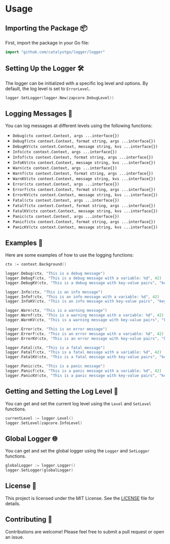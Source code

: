 # Usage

## Importing the Package 📦

First, import the package in your Go file:

```go
import "github.com/catalystgo/logger/logger"
```

## Setting Up the Logger 🛠️

The logger can be initialized with a specific log level and options. By default, the log level is set to `ErrorLevel`.

```go
logger.SetLogger(logger.New(zapcore.DebugLevel))
```

## Logging Messages 📝

You can log messages at different levels using the following functions:

- `Debug(ctx context.Context, args ...interface{})`
- `Debugf(ctx context.Context, format string, args ...interface{})`
- `DebugKV(ctx context.Context, message string, kvs ...interface{})`
- `Info(ctx context.Context, args ...interface{})`
- `Infof(ctx context.Context, format string, args ...interface{})`
- `InfoKV(ctx context.Context, message string, kvs ...interface{})`
- `Warn(ctx context.Context, args ...interface{})`
- `Warnf(ctx context.Context, format string, args ...interface{})`
- `WarnKV(ctx context.Context, message string, kvs ...interface{})`
- `Error(ctx context.Context, args ...interface{})`
- `Errorf(ctx context.Context, format string, args ...interface{})`
- `ErrorKV(ctx context.Context, message string, kvs ...interface{})`
- `Fatal(ctx context.Context, args ...interface{})`
- `Fatalf(ctx context.Context, format string, args ...interface{})`
- `FatalKV(ctx context.Context, message string, kvs ...interface{})`
- `Panic(ctx context.Context, args ...interface{})`
- `Panicf(ctx context.Context, format string, args ...interface{})`
- `PanicKV(ctx context.Context, message string, kvs ...interface{})`

## Examples 🚀

Here are some examples of how to use the logging functions:

```go
ctx := context.Background()

logger.Debug(ctx, "This is a debug message")
logger.Debugf(ctx, "This is a debug message with a variable: %d", 42)
logger.DebugKV(ctx, "This is a debug message with key-value pairs", "key1", "value1", "key2", "value2")

logger.Info(ctx, "This is an info message")
logger.Infof(ctx, "This is an info message with a variable: %d", 42)
logger.InfoKV(ctx, "This is an info message with key-value pairs", "key1", "value1", "key2", "value2")

logger.Warn(ctx, "This is a warning message")
logger.Warnf(ctx, "This is a warning message with a variable: %d", 42)
logger.WarnKV(ctx, "This is a warning message with key-value pairs", "key1", "value1", "key2", "value2")

logger.Error(ctx, "This is an error message")
logger.Errorf(ctx, "This is an error message with a variable: %d", 42)
logger.ErrorKV(ctx, "This is an error message with key-value pairs", "key1", "value1", "key2", "value2")

logger.Fatal(ctx, "This is a fatal message")
logger.Fatalf(ctx, "This is a fatal message with a variable: %d", 42)
logger.FatalKV(ctx, "This is a fatal message with key-value pairs", "key1", "value1", "key2", "value2")

logger.Panic(ctx, "This is a panic message")
logger.Panicf(ctx, "This is a panic message with a variable: %d", 42)
logger.PanicKV(ctx, "This is a panic message with key-value pairs", "key1", "value1", "key2", "value2")
```

## Getting and Setting the Log Level 📏

You can get and set the current log level using the `Level` and `SetLevel` functions.

```go
currentLevel := logger.Level()
logger.SetLevel(zapcore.InfoLevel)
```

## Global Logger 🌐

You can get and set the global logger using the `Logger` and `SetLogger` functions.

```go
globalLogger := logger.Logger()
logger.SetLogger(globalLogger)
```

## License 📑

This project is licensed under the MIT License. See the [LICENSE](LICENSE) file for details.

## Contributing 🤝

Contributions are welcome! Please feel free to submit a pull request or open an issue.
